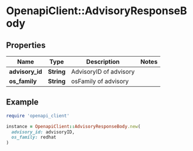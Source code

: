 # OpenapiClient::AdvisoryResponseBody

## Properties

| Name | Type | Description | Notes |
| ---- | ---- | ----------- | ----- |
| **advisory_id** | **String** | AdvisoryID of advisory |  |
| **os_family** | **String** | osFamily of advisory |  |

## Example

```ruby
require 'openapi_client'

instance = OpenapiClient::AdvisoryResponseBody.new(
  advisory_id: advisoryID,
  os_family: redhat
)
```

